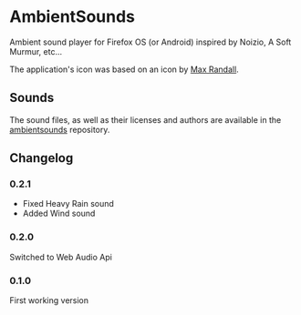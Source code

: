 # AmbientSounds

Ambient sound player for Firefox OS (or Android) inspired by Noizio, A
Soft Murmur, etc...

The application's icon was based on an icon by
[Max Randall](http://www.maxrandall.com/).

## Sounds

The sound files, as well as their licenses and authors are available in
the [ambientsounds](https://github.com/Muges/ambientsounds) repository.

## Changelog

### 0.2.1

- Fixed Heavy Rain sound
- Added Wind sound

### 0.2.0

Switched to Web Audio Api

### 0.1.0

First working version

